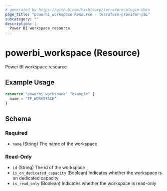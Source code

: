 ```yaml
---
# generated by https://github.com/hashicorp/terraform-plugin-docs
page_title: "powerbi_workspace Resource - terraform-provider-pbi"
subcategory: ""
description: |-
  Power BI workspace resource
---
```


# powerbi_workspace (Resource)

Power BI workspace resource

## Example Usage

```terraform
resource "powerbi_workspace" "example" {
  name = "TF_WORKSPACE"
}
```

<!-- schema generated by tfplugindocs -->
## Schema

### Required

- `name` (String) The name of the workspace

### Read-Only

- `id` (String) The id of the workspace
- `is_on_dedicated_capacity` (Boolean) Indicates whether the workspace is on dedicated capacity
- `is_read_only` (Boolean) Indicates whether the workspace is read-only
